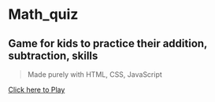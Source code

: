 # Math_quiz

## Game for kids to practice their addition, subtraction, skills 

> Made purely with HTML, CSS, JavaScript



[Click here to Play](https://sahilverma.me/Math_quiz/)
